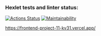 ### Hexlet tests and linter status:
[![Actions Status](https://github.com/DedMazai36/frontend-project-11/workflows/hexlet-check/badge.svg)](https://github.com/DedMazai36/frontend-project-11/actions)
[![Maintainability](https://api.codeclimate.com/v1/badges/cf26c022d83b712722eb/maintainability)](https://codeclimate.com/github/DedMazai36/frontend-project-11/maintainability)

https://frontend-project-11-kv31.vercel.app/
